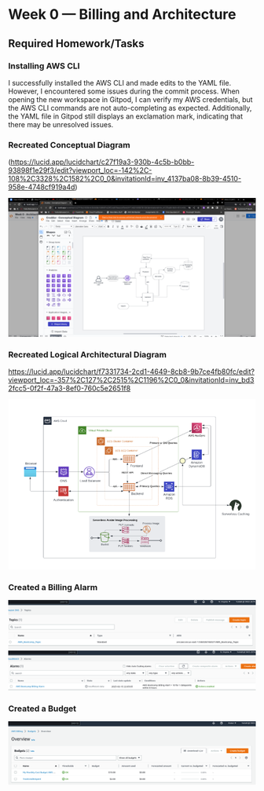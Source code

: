 # Week 0 — Billing and Architecture
## Required Homework/Tasks

### Installing AWS CLI
I successfully installed the AWS CLI and made edits to the YAML file. However, I encountered some issues during the commit process. When opening the new workspace in Gitpod, I can verify my AWS credentials, but the AWS CLI commands are not auto-completing as expected. Additionally, the YAML file in Gitpod still displays an exclamation mark, indicating that there may be unresolved issues.

### Recreated Conceptual Diagram

(https://lucid.app/lucidchart/c27f19a3-930b-4c5b-b0bb-93898f1e29f3/edit?viewport_loc=-142%2C-108%2C3328%2C1582%2C0_0&invitationId=inv_4137ba08-8b39-4510-958e-4748cf919a4d)

![Conceptual Diagram](https://github.com/YulAwan/aws-bootcamp-cruddur-2023/blob/main/journal/assets/Conceptual%20diagram_Week%200.png)

### Recreated Logical Architectural Diagram

https://lucid.app/lucidchart/f7331734-2cd1-4649-8cb8-9b7ce4fb80fc/edit?viewport_loc=-357%2C127%2C2515%2C1196%2C0_0&invitationId=inv_bd32fcc5-0f2f-47a3-8ef0-760c5e2651f8

![Logical Diagram](assets/Logical%20diagram_Week%200%20.png)

### Created a Billing Alarm
![SNS Topic](assets/SNS%20topic.png)
![Billing Alarm](assets/Billing_alarm_Week0.png)

### Created a Budget

![Budgets](assets/Budgets_Week%200.png)
